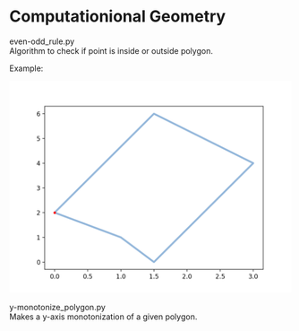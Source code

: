 # Computationional Geometry

even-odd_rule.py<br>
Algorithm to check if point is inside or outside polygon.

Example:
<br>
<p align="center">
<img src="https://github.com/romba050/comput_geo/blob/master/readme_images/Figure_1.png" ></img>
</p>

y-monotonize_polygon.py<br>
Makes a y-axis monotonization of a given polygon.

